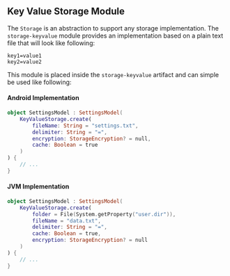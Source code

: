 ## Key Value Storage Module

The `Storage` is an abstraction to support any storage implementation. The `storage-keyvalue` module provides an implementation based on a plain text file that will look like following:

```text
key1=value1
key2=value2
```

This module is placed inside the `storage-keyvalue` artifact and can simple be used like following:

#### Android Implementation

```kotlin
object SettingsModel : SettingsModel(
    KeyValueStorage.create(
        fileName: String = "settings.txt",
        delimiter: String = "=",
        encryption: StorageEncryption? = null,
        cache: Boolean = true
    )
) {
    // ...
}
```

#### JVM Implementation

```kotlin
object SettingsModel : SettingsModel(
    KeyValueStorage.create(
        folder = File(System.getProperty("user.dir")),
        fileName = "data.txt",
        delimiter: String = "=",
        cache: Boolean = true,
        encryption: StorageEncryption? = null
    )
) {
    // ...
}
```
